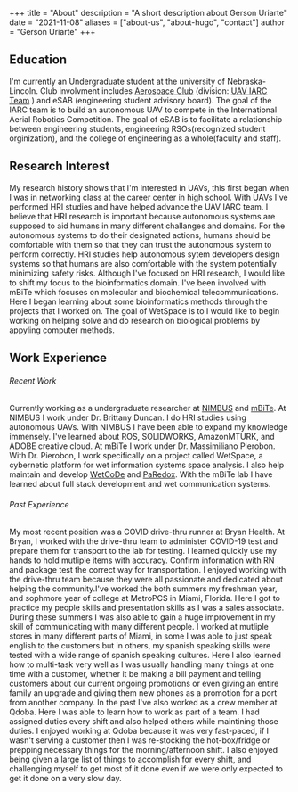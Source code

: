 +++
title = "About"
description = "A short description about Gerson Uriarte"
date = "2021-11-08"
aliases = ["about-us", "about-hugo", "contact"]
author = "Gerson Uriarte"
+++


## Education

I'm currently an Undergraduate student at the university of Nebraska-Lincoln. Club involvment includes [Aerospace Club](https://unlaero.space/) (division: [UAV IARC Team](https://unl-uav.github.io/) ) and eSAB (engineering student advisory board). The goal of the IARC team is to build an autonomous UAV to compete in the International Aerial Robotics Competition. The goal of eSAB is to facilitate a relationship between engineering students, engineering RSOs(recognized student orginization), and the college of engineering as a whole(faculty and staff).

## Research Interest

My research history shows that I'm interested in UAVs, this first began when I was in networking class at the career center in high school. With UAVs I've performed HRI studies and have helped advance the UAV IARC team. I believe that HRI research is important because autonomous systems are supposed to aid humans in many different challanges and domains. For the autonomous systems to do their designated actions, humans should be comfortable with them so that they can trust the autonomous system to perform correctly. HRI studies help autonomous sytem developers design systems so that humans are also comfortable with the system potentially minimizing safety risks. Although I've focused on HRI research, I would like to shift my focus to the bioinformatics domain. I've been involved with mBiTe which focuses on molecular and biochemical telecommunications. Here I began learning about some bioinformatics methods through the projects that I worked on. The goal of WetSpace is to  I would like to begin working on helping solve and do research on biological problems by appyling computer methods. 

## Work Experience

###### Recent Work

Currently working as a undergraduate researcher at [NIMBUS](https://nimbus.unl.edu/welcome) and [mBiTe](https://mbite.unl.edu/). At NIMBUS I work under Dr. Brittany Duncan. I do HRI studies using autonomous UAVs. With NIMBUS I have been able to expand my knowledge immensely. I've learned about ROS, SOLIDWORKS, AmazonMTURK, and ADOBE creative cloud. At mBiTe I work under Dr. Massimiliano Pierobon. With Dr. Pierobon, I work specifically on a project called WetSpace, a cybernetic platform for wet information systems space analysis. I also help maintain and develop [WetCoDe](http://wetcode.unl.edu/) and [PaRedox](http://paredox.unl.edu/). With the mBiTe lab I have learned about full stack development and wet communication systems.

###### Past Experience

My most recent position was a COVID drive-thru runner at Bryan Health. At Bryan, I worked with the drive-thru team to administer COVID-19 test and prepare them for transport to the lab for testing. I learned quickly use my hands to hold mutliple items with accuracy. Confirm information with RN and package test the correct way for transportation. I enjoyed working with the drive-thru team because they were all passionate and dedicated about helping the community.I've worked the both summers my freshman year, and sophmore year of college at MetroPCS in Miami, Florida. Here I got to practice my people skills and presentation skills as I was a sales associate. During these summers I was also able to gain a huge improvement in my skill of communicating with many different people. I worked at mutliple stores in many different parts of Miami, in some I was able to just speak english to the customers but in others, my spanish speaking skills were tested with a wide range of spanish speaking cultures. Here I also learned how to multi-task very well as I was usually handling many things at one time with a customer, whether it be making a bill payment and telling customers about our current ongoing promotions or even giving an entire family an upgrade and giving them new phones as a promotion for a port from another company.  In the past I've also worked as a crew member at Qdoba. Here I was able to learn how to work as part of a team. I had assigned duties every shift and also helped others while maintining those duties. I enjoyed working at Qdoba because it was very fast-paced, if I wasn't serving a customer then I was re-stocking the hot-box/fridge or prepping necessary things for the morning/afternoon shift. I also enjoyed being given a large list of things to accomplish for every shift, and challenging myself to get most of it done even if we were only expected to get it done on a very slow day.